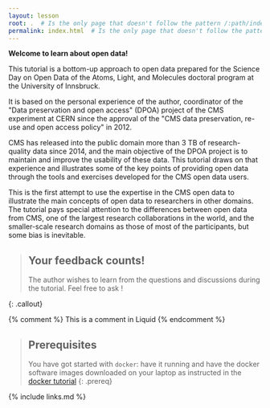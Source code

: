 ```yaml
---
layout: lesson
root: .  # Is the only page that doesn't follow the pattern /:path/index.html
permalink: index.html  # Is the only page that doesn't follow the pattern /:path/index.html
---
```


**Welcome to learn about open data!**

This tutorial is a bottom-up approach to open data prepared for the Science Day on Open Data of the  Atoms, Light, and Molecules doctoral program at the University of Innsbruck.

It is based on the personal experience of the author, coordinator of the "Data preservation and open access" (DPOA) project of the CMS experiment at CERN since the approval of the "CMS data preservation, re-use and open access policy" in 2012.

CMS has released into the public domain more than 3 TB of research-quality data since 2014, and the main objective of the DPOA project is to maintain and improve the usability of these data. This tutorial draws on that experience and illustrates some of the key points of providing open data through the tools and exercises developed for the CMS open data users.

This is the first attempt to use the expertise in the CMS open data to illustrate the main concepts of open data to researchers in other domains. The tutorial pays special attention to the differences between open data from CMS, one of the largest research collaborations in the world, and the smaller-scale research domains as those of most of the participants, but some bias is inevitable.


> ## Your feedback counts!
>
> The author wishes to learn from the questions and discussions during the tutorial. Feel free to ask !
>
{: .callout}




<!-- this is an html comment -->

{% comment %} This is a comment in Liquid {% endcomment %}

> ## Prerequisites
>
> You have got started with `docker`: have it running and have the docker software images downloaded on your laptop as instructed in the [docker tutorial](https://katilp.github.io/opendata-howto-docker-pre-exercise/)
{: .prereq}

{% include links.md %}

